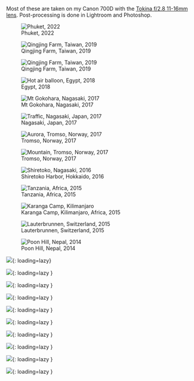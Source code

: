 Most of these are taken on my Canon 700D with the [Tokina f/2.8 11-16mm lens](https://tokinalens.com/product/at_x_116_pro_dx_ii/). Post-processing is done in Lightroom and Photoshop.

<figure>
  <img src="/static/images/photography/2022-08-14-phuket-beach.jpg" alt="Phuket, 2022" loading="lazy"/>
  <figcaption>Phuket, 2022<figcaption/>
</figure>

<figure>
  <img src="/static/images/photography/2019-12-18-taiwan-sunset-road.jpg" alt="Qingjing Farm, Taiwan, 2019" loading="lazy"/>
  <figcaption>Qingjing Farm, Taiwan, 2019</figcaption>
</figure>

<figure>
  <img src="/static/images/photography/2019-12-18-taiwan-sunset-hdr.jpg" alt="Qingjing Farm, Taiwan, 2019" loading="lazy"/>
  <figcaption>Qingjing Farm, Taiwan, 2019</figcaption>
</figure>

<figure>
  <img src="/static/images/photography/2018-12-24-egypt-hot-air-balloon.jpg" alt="Hot air balloon, Egypt, 2018" loading="lazy"/>
  <figcaption>Egypt, 2018</figcaption>
</figure>

<figure>
  <img src="/static/images/photography/2017-05-27-nagasaki-stars.jpg" alt="Mt Gokohara, Nagasaki, 2017" loading="lazy"/>
  <figcaption>Mt Gokohara, Nagasaki, 2017</figcaption>
</figure>

<figure>
  <img src="/static/images/photography/2017-05-11-nagasaki-traffic-long-exposure.jpg" alt="Traffic, Nagasaki, Japan, 2017" loading="lazy"/>
  <figcaption>Nagasaki, Japan, 2017</figcaption>
</figure>

<figure>
  <img src="/static/images/photography/2017-03-19-aurora.jpg" alt="Aurora, Tromso, Norway, 2017" loading="lazy"/>
  <figcaption>Tromso, Norway, 2017</figcaption>
</figure>

<figure>
  <img src="/static/images/photography/2017-03-18-norway-hdr.jpg" alt="Mountain, Tromso, Norway, 2017" loading="lazy"/>
  <figcaption>Tromso, Norway, 2017</figcaption>
</figure>

<figure>
    <img src="/static/images/photography/2016-06-29-hokkaido-shiretoko-stars.jpg" alt="Shiretoko, Nagasaki, 2016" loading="lazy"/>
  <figcaption>Shiretoko Harbor, Hokkaido, 2016</figcaption>
</figure>

<figure>
    <img src="/static/images/photography/2015-12-26-tanzania-sunset-hdr.jpg" alt="Tanzania, Africa, 2015" loading="lazy"/>
  <figcaption>Tanzania, Africa, 2015</figcaption>
</figure>

<figure>
  <img src="/static/images/photography/2015-12-20-kilimanjaro-tents.jpg" alt="Karanga Camp, Kilimanjaro" loading="lazy"/>
  <figcaption>Karanga Camp, Kilimanjaro, Africa, 2015</figcaption>
</figure>

<figure>
  <img src="/static/images/photography/2015-05-12-switzerland-lauterbrunnen-milky-way.jpg" alt="Lauterbrunnen, Switzerland, 2015" loading="lazy"/>
  <figcaption>Lauterbrunnen, Switzerland, 2015</figcaption>
</figure>

<figure>
  <img src="/static/images/photography/2014-12-17-nepal-stars.jpg" alt="Poon Hill, Nepal, 2014" loading="lazy"/>
  <figcaption>Poon Hill, Nepal, 2014</figcaption>
</figure>

![](static/images/photography/2021-11-25-lightning.jpg){: loading=lazy}

![](static/images/photography/2015-12-19-kilimanjaro-mouse.jpg){: loading=lazy }

![](static/images/photography/2016-10-25-lightning.jpg){: loading=lazy }

![](static/images/photography/2015-04-28-lightning2.jpg){: loading=lazy }

![](static/images/photography/2015-02-21-phuket.jpg){: loading=lazy }

![](static/images/photography/2016-12-17-bench.jpg){: loading=lazy }

![](static/images/photography/2015-02-20-jellyfish.jpg){: loading=lazy }

![](static/images/photography/2015-12-29-tanzania-fire.jpg){: loading=lazy }

![](static/images/photography/2015-05-13-switzerland-lauterbrunnen-snail.jpg){: loading=lazy }

![](static/images/photography/2016-05-30-sunset3.jpg){: loading=lazy }
